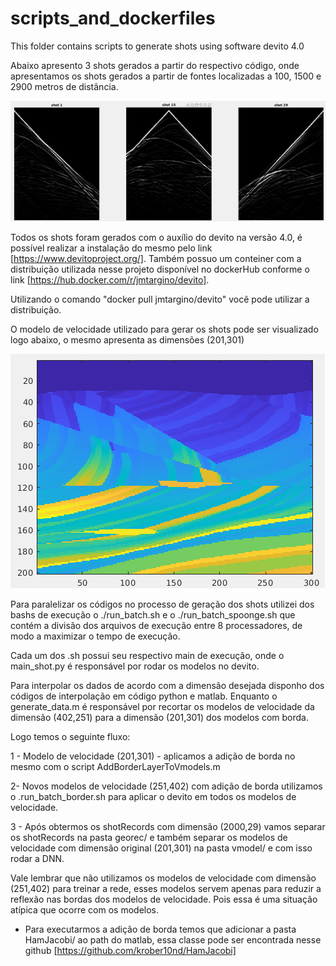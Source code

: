 # scripts_and_dockerfiles


This folder contains scripts to generate shots using software devito 4.0

Abaixo apresento 3 shots gerados a partir do respectivo código, onde apresentamos os shots gerados a partir de fontes localizadas a 100, 1500 e 2900 metros de distância.

<img src="./figures/shots.png">


Todos os shots foram gerados com o auxílio do devito na versão 4.0, é possível realizar a instalação do mesmo pelo link [https://www.devitoproject.org/]. Também possuo um conteiner com a distribuição utilizada nesse projeto disponível no dockerHub conforme
 o link [https://hub.docker.com/r/jmtargino/devito].

Utilizando o comando "docker pull jmtargino/devito" você pode utilizar a distribuição.



O modelo de velocidade utilizado para gerar os shots pode ser visualizado logo abaixo, o mesmo apresenta as dimensões (201,301)


<img src="./figures/vmodel.png">


Para paralelizar os códigos no processo de geração dos shots utilizei dos bashs de execução o ./run_batch.sh e o ./run_batch_spoonge.sh que contém a divisão dos arquivos de execução entre 8 processadores, de modo a maximizar o tempo de execução.


Cada um dos .sh possui seu respectivo main de execução, onde o main_shot.py é responsável por rodar os modelos no devito.

Para interpolar os dados de acordo com a dimensão desejada disponho dos códigos de interpolação em código python e matlab. Enquanto o generate_data.m é responsável por recortar os modelos de velocidade da dimensão (402,251) para a dimensão (201,301) dos modelos com borda.

Logo temos o seguinte fluxo:

1 - Modelo de velocidade (201,301) - aplicamos a adição de borda no mesmo com o script AddBorderLayerToVmodels.m

2- Novos modelos de velocidade (251,402) com adição de borda utilizamos o .run_batch_border.sh para aplicar o devito em todos os modelos de velocidade.

3 - Após obtermos os shotRecords com dimensão (2000,29) vamos separar os shotRecords na pasta georec/ e também separar os modelos de velocidade com dimensão original (201,301) na pasta vmodel/ e com isso rodar a DNN.

Vale lembrar que não utilizamos os modelos de velocidade com dimensão (251,402) para treinar a rede, esses modelos servem apenas para reduzir a reflexão nas bordas dos modelos de velocidade. Pois essa é uma situação atípica que ocorre com os modelos.


* Para executarmos a adição de borda temos que adicionar a pasta HamJacobi/ ao path do matlab, essa classe pode ser encontrada nesse github [https://github.com/krober10nd/HamJacobi]



